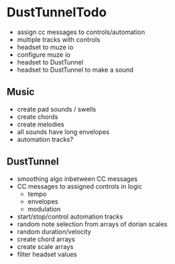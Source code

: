 # DustTunnelTodo #

<!-- * processing -->
<!-- * processing in DustTunnel -->
<!-- * osc listening -->
<!-- * osc to midi -->
<!-- * midi notes to logic -->
<!-- * osc to midi cc -->
<!-- * midi cc to logic -->
* assign cc messages to controls/automation
* multiple tracks with controls
* headset to muze io
* configure muze io
* headset to DustTunnel
* headset to DustTunnel to make a sound

## Music ##

* create pad sounds / swells
* create chords
* create melodies
* all sounds have long envelopes
* automation tracks?

## DustTunnel ##

* smoothing algo inbetween CC messages
* CC messages to assigned controls in logic
  - tempo
  - envelopes
  - modulation
* start/stop/control automation tracks
* random note selection from arrays of dorian scales
* random duration/velocity
* create chord arrays
* create scale arrays
* filter headset values
